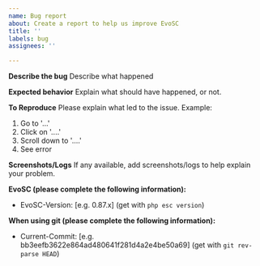 ```yaml
---
name: Bug report
about: Create a report to help us improve EvoSC
title: ''
labels: bug
assignees: ''

---
```


**Describe the bug**
Describe what happened

**Expected behavior**
Explain what should have happened, or not.

**To Reproduce**
Please explain what led to the issue.
Example:
1. Go to '...'
2. Click on '....'
3. Scroll down to '....'
4. See error

**Screenshots/Logs**
If any available, add screenshots/logs to help explain your problem.

**EvoSC (please complete the following information):**
 - EvoSC-Version: [e.g. 0.87.x] (get with `php esc version`)

**When using git (please complete the following information):**
 - Current-Commit: [e.g. bb3eefb3622e864ad480641f281d4a2e4be50a69] (get with `git rev-parse HEAD`)
